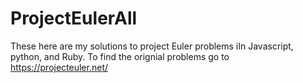 ProjectEulerAll
===============

These here are my solutions to project Euler problems iIn Javascript, python, and Ruby. To find the orignial problems
go to https://projecteuler.net/
